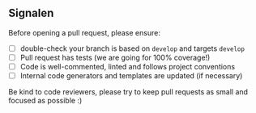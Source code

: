 ## Signalen

Before opening a pull request, please ensure:

- [ ] double-check your branch is based on `develop` and targets `develop`
- [ ] Pull request has tests (we are going for 100% coverage!)
- [ ] Code is well-commented, linted and follows project conventions
- [ ] Internal code generators and templates are updated (if necessary)

Be kind to code reviewers, please try to keep pull requests as small and focused as possible :)
